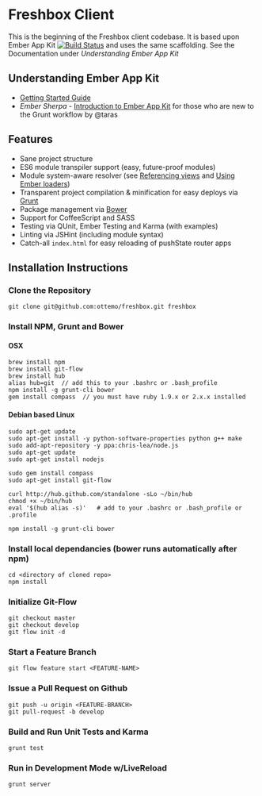 # Freshbox Client

This is the beginning of the Freshbox client codebase.  It is based upon Ember App Kit [![Build Status](https://travis-ci.org/stefanpenner/ember-app-kit.png?branch=master)](https://travis-ci.org/stefanpenner/ember-app-kit) and uses the same scaffolding.  See the Documentation under _Understanding Ember App Kit_

## Understanding Ember App Kit

* [Getting Started Guide](http://stefanpenner.github.io/ember-app-kit/guides/getting-started.html)
* *Ember Sherpa* - [Introduction to Ember App Kit](http://embersherpa.com/articles/introduction-to-ember-app-kit/) for those who are new to the Grunt workflow by @taras


## Features

- Sane project structure
- ES6 module transpiler support (easy, future-proof modules)
- Module system-aware resolver (see [Referencing views](https://github.com/stefanpenner/ember-app-kit/wiki/Referencing-Views) and [Using Ember loaders](https://github.com/stefanpenner/ember-app-kit/wiki/Using-Ember-loaders))
- Transparent project compilation & minification for easy deploys via [Grunt](http://gruntjs.com/)
- Package management via [Bower](https://github.com/bower/bower)
- Support for CoffeeScript and SASS
- Testing via QUnit, Ember Testing and Karma (with examples)
- Linting via JSHint (including module syntax)
- Catch-all `index.html` for easy reloading of pushState router apps

## Installation Instructions

### Clone the Repository
    git clone git@github.com:ottemo/freshbox.git freshbox

### Install NPM, Grunt and Bower

#### OSX
    brew install npm
    brew install git-flow
    brew install hub
    alias hub=git  // add this to your .bashrc or .bash_profile
    npm install -g grunt-cli bower
    gem install compass  // you must have ruby 1.9.x or 2.x.x installed

#### Debian based Linux
    sudo apt-get update
    sudo apt-get install -y python-software-properties python g++ make
    sudo add-apt-repository -y ppa:chris-lea/node.js
    sudo apt-get update
    sudo apt-get install nodejs

    sudo gem install compass
    sudo apt-get install git-flow

    curl http://hub.github.com/standalone -sLo ~/bin/hub
    chmod +x ~/bin/hub
    eval '$(hub alias -s)'   # add to your .bashrc or .bash_profile or .profile

    npm install -g grunt-cli bower

### Install local dependancies (bower runs automatically after npm)
    cd <directory of cloned repo>
    npm install

### Initialize Git-Flow
    git checkout master
    git checkout develop
    git flow init -d

### Start a Feature Branch
    git flow feature start <FEATURE-NAME>

### Issue a Pull Request on Github
    git push -u origin <FEATURE-BRANCH>
    git pull-request -b develop

### Build and Run Unit Tests and Karma
    grunt test

### Run in Development Mode w/LiveReload
    grunt server


